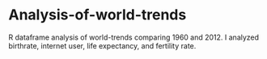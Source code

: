 # Analysis-of-world-trends
R dataframe analysis of world-trends comparing 1960 and 2012. 
I analyzed birthrate, internet user, life expectancy, and fertility rate.
